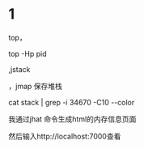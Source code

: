 # 1

top，

top -Hp pid

,jstack

，jmap 保存堆栈


cat stack | grep -i 34670 -C10 --color


我通过jhat 命令生成html的内存信息页面


然后输入http://localhost:7000查看